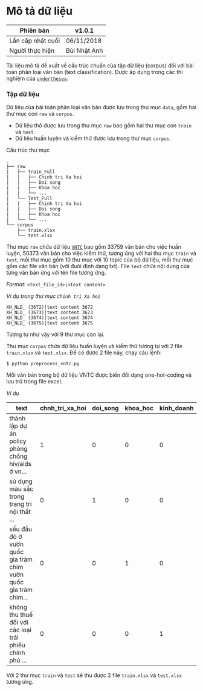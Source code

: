 # Mô tả dữ liệu

| Phiên bản         | v1.0.1     |
|-------------------|------------|
| Lần cập nhật cuối | 06/11/2018 |
| Người thực hiện   | Bùi Nhật Anh     |

Tài liệu mô tả đề xuất về cấu trúc chuẩn của tập dữ liệu (corpus) đối với bài toán phân loại văn bản (text classification). Được áp dụng trong các thí nghiệm của [`underthesea`](http://github.com/undertheseanlp/classification).


### Tập dữ liệu

Dữ liệu của bài toán phân loại văn bản được lưu trong thư mục `data`, gồm hai thư mục con `raw` và `corpus`.

* Dữ liệu thô được lưu trong thư mục `raw` bao gồm hai thư mục con `train` và `test`.
* Dữ liệu huấn luyện và kiểm thử được lưu trong thư mục `corpus`.

Cấu trúc thư mục

```
.
├── raw
|   ├── Train_Full
|   |   ├── Chinh tri Xa hoi
|   |   ├── Doi song
|   |   ├── Khoa hoc
|   |   └── ...
|   └── Test_Full
|   |   ├── Chinh tri Xa hoi
|   |   ├── Doi song
|   |   ├── Khoa hoc
|   └── └── ...
└── corpus
    ├── train.xlsx
    └── test.xlsx
```

Thư mục `raw` chứa dữ liệu [`VNTC`](https://github.com/duyvuleo/VNTC) bao gồm 33759 văn bản cho việc huấn luyện, 50373 văn bản cho việc kiểm thử, tương ứng với hai thư mục `train` và `test`, mỗi thư mục gồm 10 thư mục với 10 topic của bộ dữ liệu, mỗi thư mục gồm các file văn bản (với đuôi định dạng txt). File `text` chứa nội dung của từng văn bản ứng với tên file tương ứng.

*Format*: `<text_file_id>|<text content>`

*Ví dụ trong thư mục `Chinh tri Xa hoi`*
```
XH_NLD_ (3672)|text content 3672
XH_NLD_ (3673)|text content 3673
XH_NLD_ (3674)|text content 3674
XH_NLD_ (3675)|text content 3675
```
Tương tự như vậy với 9 thư mục còn lại.
 

Thư mục `corpus` chứa dữ liệu huấn luyện và kiểm thử tương tự với 2 file `train.xlsx` và `test.xlsx`. Để có được 2 file này, chạy câu lệnh:
```
$ python preprocess_vntc.py
```
Mỗi văn bản trong bộ dữ liệu VNTC được biến đổi dạng one-hot-coding và lưu trữ trong file excel.

*Ví dụ*

| text                                                                          | chnh_tri_xa_hoi| doi_song |khoa_hoc| kinh_doanh|
|-------------------------------------------------------------------------------|---------|---------|--------------|---------|
|thành lập dự án policy phòng chống hiv/aids ở vn...| 1  | 0       | 0            | 0       |
|  sử dụng màu sắc trong trang trí nội thất ...                          | 0       | 1       | 0            | 0       |
| sếu đầu đỏ ở vườn quốc gia tràm chim vườn quốc gia tràm chim...                                             | 0       | 0       | 1           | 0       |
|  không thu thuế đối với các loại trái phiếu chính phủ ...                                     | 0       | 0       | 0            | 1       |

Với 2 thư mục `train` và `test` sẽ thu được 2 file `train.xlsx` và `test.xlsx` tương ứng.
